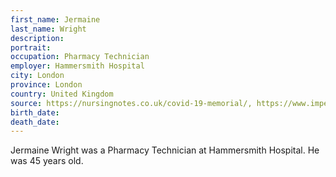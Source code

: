 ```yaml
---
first_name: Jermaine
last_name: Wright
description: 
portrait: 
occupation: Pharmacy Technician
employer: Hammersmith Hospital
city: London
province: London
country: United Kingdom
source: https://nursingnotes.co.uk/covid-19-memorial/, https://www.imperial.nhs.uk/about-us/news/remembering-jermaine-wright
birth_date: 
death_date: 
---
```


Jermaine Wright was a Pharmacy Technician at Hammersmith Hospital. He was 45 years old. 

<!-- It's been reported that he is also a Senior Pharmacy Technician at Royal Brompton Hospital in London. It's unclear which is correct. -->